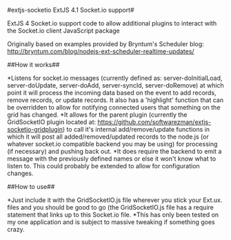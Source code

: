#extjs-socketio ExtJS 4.1 Socket.io support#

ExtJS 4 Socket.io support code to allow additional plugins to interact with the Socket.io client JavaScript package

Originally based on examples provided by Bryntum's Scheduler blog: http://bryntum.com/blog/nodejs-ext-scheduler-realtime-updates/

##How it works##

*Listens for socket.io messages (currently defined as: server-doInitialLoad, server-doUpdate, server-doAdd, server-syncId, server-doRemove) at which point it will process the incoming data based on the event to add records, remove records, or update records. It also has a 'highlight' function that can be overridden to allow for notifying connected users that something on the grid has changed. 
*It allows for the parent plugin (currently the GridSocketIO plugin located at: https://github.com/softwarezman/extjs-socketio-gridplugin) to call it's internal add/remove/update functions in which it will post all added/removed/updated records to the node.js (or whatever socket.io compatible backend you may be using) for processing (if necessary) and pushing back out. 
*It does require the backend to emit a message with the previously defined names or else it won't know what to listen to. This could probably be extended to allow for configuration changes.

##How to use##

*Just include it with the GridSocketIO.js file wherever you stick your Ext.ux. files and you should be good to go (the GridSocketIO.js file has a require statement that links up to this Socket.io file. 
*This has only been tested on my one application and is subject to massive tweaking if something goes crazy.